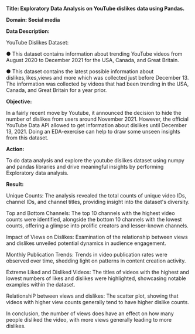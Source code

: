 **Title: Exploratory Data Analysis on YouTube dislikes data using Pandas.**

**Domain: Social media**

**Data Description:**

YouTube Dislikes Dataset:

● This dataset contains information about trending YouTube videos from August 2020 to December 2021
for the USA, Canada, and Great Britain.

● This dataset contains the latest possible information about dislikes,likes,views and more which was
collected just before December 13. The information was collected by videos that had been trending in
the USA, Canada, and Great Britain for a year prior.

**Objective:**

In a fairly recent move by Youtube, it announced the decision to hide the
number of dislikes from users around November 2021. However, the official YouTube Data API allowed to
get information about dislikes until December 13, 2021. Doing an EDA-exercise can help to draw some unseen
insights from this dataset.

**Action:**

To do data analysis and explore the youtube dislikes dataset using numpy and pandas libraries and drive
meaningful insights by performing Exploratory data analysis.

**Result:**

Unique Counts: The analysis revealed the total counts of unique video IDs, channel IDs, and channel titles, providing insight into the dataset's diversity.

Top and Bottom Channels: The top 10 channels with the highest video counts were identified, alongside the bottom 10 channels with the lowest counts, offering a glimpse into prolific creators and lesser-known channels.

Impact of Views on Dislikes: Examination of the relationship between views and dislikes unveiled potential dynamics in audience engagement.

Monthly Publication Trends: Trends in video publication rates were observed over time, shedding light on patterns in content creation activity.

Extreme Liked and Disliked Videos: The titles of videos with the highest and lowest numbers of likes and dislikes were highlighted, showcasing notable examples within the dataset.

RelationshiP between views and dislikes: The scatter plot, showing that videos with higher view counts generally tend to have higher dislike counts.

In conclusion, the number of views does have an effect on how many people disliked the video, with more views generally leading to more dislikes.



